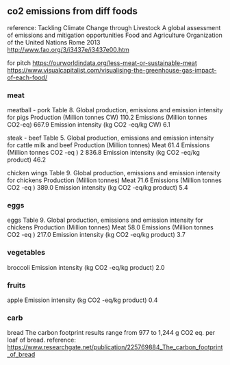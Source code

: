 ## co2 emissions from diff foods

reference: 
Tackling Climate Change through Livestock 
A global assessment of emissions and mitigation opportunities
Food and Agriculture Organization of the United Nations
Rome 2013
http://www.fao.org/3/i3437e/i3437e00.htm

for pitch 
https://ourworldindata.org/less-meat-or-sustainable-meat
https://www.visualcapitalist.com/visualising-the-greenhouse-gas-impact-of-each-food/


### meat 
meatball - pork
Table 8. Global production, emissions and emission intensity for pigs
Production (Million tonnes CW) 110.2
Emissions  (Million tonnes CO2-eq) 667.9
Emission intensity (kg CO2 -eq/kg CW) 6.1

steak - beef 
Table 5. Global production, emissions and emission intensity for cattle milk and beef
Production  (Million tonnes)    Meat    61.4
Emissions   (Million tonnes CO2 -eq )   2 836.8
Emission intensity  (kg CO2 -eq/kg product) 46.2

chicken wings 
Table 9. Global production, emissions and emission intensity for chickens
Production  (Million tonnes)    Meat    71.6
Emissions   (Million tonnes CO2 -eq )   389.0
Emission intensity  (kg CO2 -eq/kg product) 5.4



### eggs
eggs
Table 9. Global production, emissions and emission intensity for chickens
Production  (Million tonnes)    Meat    58.0
Emissions   (Million tonnes CO2 -eq )   217.0
Emission intensity  (kg CO2 -eq/kg product) 3.7



### vegetables
broccoli
Emission intensity  (kg CO2 -eq/kg product) 2.0

### fruits
apple 
Emission intensity  (kg CO2 -eq/kg product) 0.4

### carb  
bread 
The carbon footprint results range from 977 to 1,244 g CO2 eq. per loaf of bread.
reference: https://www.researchgate.net/publication/225769884_The_carbon_footprint_of_bread 
